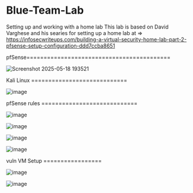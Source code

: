 # Blue-Team-Lab
Setting up and working with a home lab
 This lab is based on David Varghese and his searies for setting up a home lab at => https://infosecwriteups.com/building-a-virtual-security-home-lab-part-2-pfsense-setup-configuration-ddd7ccba8651


pfSense==========================================




![Screenshot 2025-05-18 193521](https://github.com/user-attachments/assets/09955924-e557-44dd-893b-270c4b103460)




Kali Linux ============================

![image](https://github.com/user-attachments/assets/927830a4-fbdc-40fb-8cb5-0368a1265fe7)



pfSense rules ============================


![image](https://github.com/user-attachments/assets/fe5541c8-1435-4407-b6ba-9d3647b78801)

![image](https://github.com/user-attachments/assets/f4dcaa56-0193-4390-9bc6-70385888d2f2)

![image](https://github.com/user-attachments/assets/7cb15aed-4589-419c-b2a2-d16ce1aaa366)

![image](https://github.com/user-attachments/assets/fce40b04-9d1a-47c9-a6cf-1869663d02f6)



vuln VM Setup =================

![image](https://github.com/user-attachments/assets/2822a464-3f4f-449d-93c5-c62c48d27084)

![image](https://github.com/user-attachments/assets/cf7559eb-110d-417a-a986-e52c1e8ab12e)
